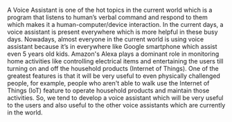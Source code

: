 A Voice Assistant is one of the hot topics in the current world which is a program that
listens to human’s verbal command and respond to them which makes it a
human-computer/device interaction. In the current days, a voice assistant is present
everywhere which is more helpful in these busy days.
Nowadays, almost everyone in the current world is using voice assistant because it’s in
everywhere like Google smartphone which assist even 5 years old kids. Amazon's Alexa plays
a dominant role in monitoring home activities like controlling electrical items and entertaining
the users till turning on and off the household products (Internet of Things).
One of the greatest features is that it will be very useful to even physically challenged
people, for example, people who aren't able to walk use the Internet of Things (IoT) feature to
operate household products and maintain those activities.
So, we tend to develop a voice assistant which will be very useful to the users and also
useful to the other voice assistants which are currently in the world.
